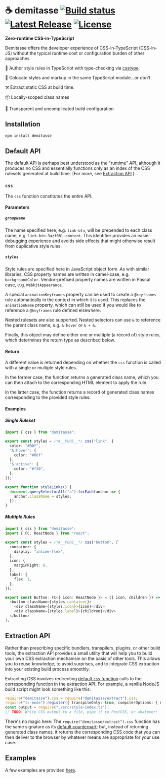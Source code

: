 # ☕ demitasse <a href="https://github.com/nsaunders/demitasse/actions/workflows/verify.yml"><img src="https://shields.io/github/workflow/status/nsaunders/demitasse/verify" alt="Build status"></a> <a href="https://www.npmjs.com/package/demitasse"><img src="https://img.shields.io/npm/v/demitasse.svg" alt="Latest Release"></a> <a href="https://github.com/nsaunders/demitasse/blob/master/LICENSE"><img src="https://img.shields.io/github/license/nsaunders/demitasse.svg" alt="License"></a>

**Zero-runtime CSS-in-TypeScript**

Demitasse offers the developer experience of CSS-in-TypeScript (CSS-in-JS)
without the typical runtime cost or configuration burden of other approaches.

💅 Author style rules in TypeScript with type-checking via
   [csstype](https://github.com/frenic/csstype).

👬 Colocate styles and markup in the same TypeScript module…or don't.

⚒️ Extract static CSS at build time.

📦 Locally-scoped class names

🔎 Transparent and uncomplicated build configuration

## Installation
```bash
npm install demitasse
```

## Default API

The default API is perhaps best understood as the "runtime" API, although it
produces no CSS and essentially functions only as an index of the CSS rulesets
generated at build time. (For more, see [Extraction API](#extraction-api).).

### `css`

The `css` function constitutes the entire API.

#### Parameters

##### `groupName`

The name specified here, e.g. `link-btn`, will be prepended to each class
name, e.g. `link-btn-3azf08l-content`. This identifier provides an easier
debugging experience and avoids side effects that might otherwise result from
duplicative style rules.

##### `styles`

Style rules are specified here in JavaScript object form. As with similar
libraries, CSS property names are written in camel-case, e.g.
`backgroundColor`. Vendor-prefixed property names are written in Pascal case,
e.g. `WebkitAppearance`.

A special `animationKeyframes` property can be used to create a `@keyframes`
rule automatically in the context in which it is used. This replaces the
`animationName` property, which can still be used if you would like to
reference a `@keyframes` rule defined elsewhere.

Nested rulesets are also supported. Nested selectors can use `&` to reference
the parent class name, e.g. `&:hover` or `& + &`.


Finally, this object may define either one or multiple (a record of) style
rules, which determines the return type as described below.

#### Return

A different value is returned depending on whether the `css` function is called
with a single or multiple style rules.

In the former case, the function returns a generated class name, which you
can then attach to the corresponding HTML element to apply the rule.

In the latter case, the function returns a record of generated class names
corresponding to the provided style rules.

#### Examples

##### Single Ruleset
```typescript
import { css } from "demitasse";

export const styles = /*#__PURE__*/ css("link", {
  color: "#00f",
  "&:hover": {
    color: "#06f"
  },
  "&:active": {
    color: "#f30",
  },
});

export function styleLinks() {
  document.querySelectorAll("a").forEach(anchor => {
    anchor.className = styles;
  });
}
```

##### Multiple Rules
```typescript
import { css } from "demitasse";
import { FC, ReactNode } from "react";

export const styles = /*#__PURE__*/ css("button", {
  container: {
    display: "inline-flex",
  },
  icon: {
    marginRight: 8,
  },
  label: {
    flex: 1,
  },
});

export const Button: FC<{ icon: ReactNode }> = ({ icon, children }) => (
  <button className={styles.container}>
    <div className={styles.icon}>{icon}</div>
    <div className={styles.label}>{children}</div>
  </button>
);
```

## Extraction API

Rather than prescribing specific bundlers, transpilers, plugins, or other build
tools, the extraction API provides a small utility that will help you to build
your own CSS extraction mechanism on the basis of other tools. This allows you
to reuse knowledge, to avoid surprises, and to integrate CSS extraction into
your existing build process smoothly.

Extracting CSS involves redirecting [default `css` function](#default-api) calls
to the corresponding function in the extraction API. For example, a vanilla
NodeJS build script might look something like this:

```typescript
require("demitasse").css = require("demitasse/extract").css;
require("ts-node").register({ transpileOnly: true, compilerOptions: { module: "commonjs" } });
const output = require("./src/style-index.ts");
// TODO: Write CSS output to a file, pipe it to PostCSS, or whatever!
```

There's no magic here: The `require("demitasse/extract").css` function has the
same signature as its [default counterpart](#default-api); but, instead of
returning generated class names, it returns the corresponding CSS code that you
can then deliver to the browser by whatever means are appropriate for your use
case.

## Examples

A few examples are provided [here](examples).
